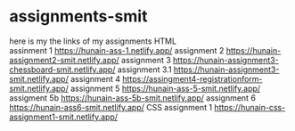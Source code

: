 # assignments-smit
here is my the links of my assignments
HTML <br>
assinment 1 https://hunain-ass-1.netlify.app/
assignment 2 https://hunain-assignment2-smit.netlify.app/
assignment 3 https://hunain-assignment3-chessboard-smit.netlify.app/
assignment 3.1 https://hunain-assignment3-smit.netlify.app/
assignment 4 https://assingment4-registrationform-smit.netlify.app/
assignment 5 https://hunain-ass-5-smit.netlify.app/
assigment 5b https://hunain-ass-5b-smit.netlify.app/
assignment 6 https://hunain-ass6-smit.netlify.app/
CSS
assignment 1 https://hunain-css-assignment1-smit.netlify.app/



